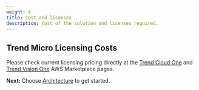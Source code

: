 ```yaml
---
weight: 4
title: Cost and licenses
description: Cost of the solution and licenses required.
---
```


## Trend Micro Licensing Costs

Please check current licensing pricing directly at the [Trend Cloud One](https://aws.amazon.com/marketplace/pp/prodview-g232pyu6l55l4) and [Trend Vision One](https://aws.amazon.com/marketplace/pp/prodview-jktqkevcm3zbc) AWS Marketplace pages.

<!-- 

<AWS Service cost>

<Any other costs>

<Partner license>

<ABI license>

-->

**Next:** Choose [Architecture](/architecture/index.html) to get started.
